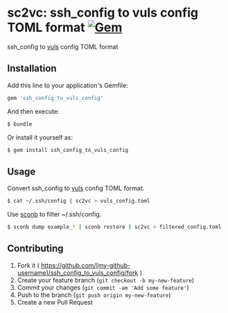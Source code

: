 # sc2vc: ssh_config to vuls config TOML format [![Gem](https://img.shields.io/gem/v/ssh_config_to_vuls_config.svg)](https://rubygems.org/gems/ssh_config_to_vuls_config)

ssh_config to [vuls](https://github.com/future-architect/vuls) config TOML format

## Installation

Add this line to your application's Gemfile:

```ruby
gem 'ssh_config_to_vuls_config'
```

And then execute:

```sh
$ bundle
```

Or install it yourself as:

```sh
$ gem install ssh_config_to_vuls_config
```

## Usage

Convert ssh_config to [vuls](https://github.com/future-architect/vuls) config TOML format.

```sh
$ cat ~/.ssh/config | sc2vc > vuls_config.toml
```

Use [sconb](https://github.com/k1LoW/sconb) to filter ~/.ssh/config.

```sh
$ sconb dump example_* | sconb restore | sc2vc > filtered_config.toml
```


## Contributing

1. Fork it ( https://github.com/[my-github-username]/ssh_config_to_vuls_config/fork )
2. Create your feature branch (`git checkout -b my-new-feature`)
3. Commit your changes (`git commit -am 'Add some feature'`)
4. Push to the branch (`git push origin my-new-feature`)
5. Create a new Pull Request
